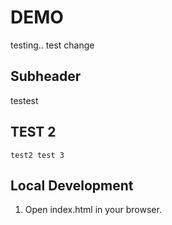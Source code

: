 # DEMO

  testing..
  test change

## Subheader

  testest
## TEST 2
  
    test2 test 3

## Local Development

  1. Open index.html in your browser.
